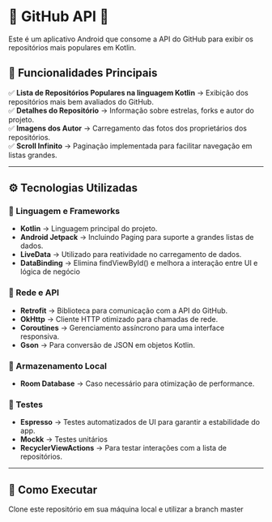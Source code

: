 
# 📌 GitHub API  🚀  
Este é um aplicativo Android que consome a API do GitHub para exibir os repositórios mais populares em Kotlin.


## 📌 Funcionalidades Principais  
✅ **Lista de Repositórios Populares na linguagem Kotlin** → Exibição dos repositórios mais bem avaliados do GitHub.  
✅ **Detalhes do Repositório** → Informação sobre estrelas, forks e autor do projeto.  
✅ **Imagens dos Autor** → Carregamento das fotos dos proprietários dos repositórios.  
✅ **Scroll Infinito** → Paginação implementada para facilitar navegação em listas grandes.  
  

---

## ⚙️ Tecnologias Utilizadas  
### 📌 Linguagem e Frameworks  
- **Kotlin** → Linguagem principal do projeto.  
- **Android Jetpack** → Incluindo Paging para suporte a grandes listas de dados.  
- **LiveData** → Utilizado para reatividade no carregamento de dados.
- **DataBinding**  → Elimina findViewById() e melhora a interação entre UI e lógica de negócio
  
### 📌 Rede e API  
- **Retrofit** → Biblioteca para comunicação com a API do GitHub.  
- **OkHttp** → Cliente HTTP otimizado para chamadas de rede.  
- **Coroutines** → Gerenciamento assíncrono para uma interface responsiva.  
- **Gson** → Para conversão de JSON em objetos Kotlin.  

### 📌 Armazenamento Local  
- **Room Database** → Caso necessário para otimização de performance.   

### 📌 Testes  
- **Espresso** → Testes automatizados de UI para garantir a estabilidade do app.
- **Mockk** → Testes unitários
- **RecyclerViewActions** → Para testar interações com a lista de repositórios.  

---

## 📜 Como Executar  
 Clone este repositório em sua máquina local e utilizar a branch master
   
